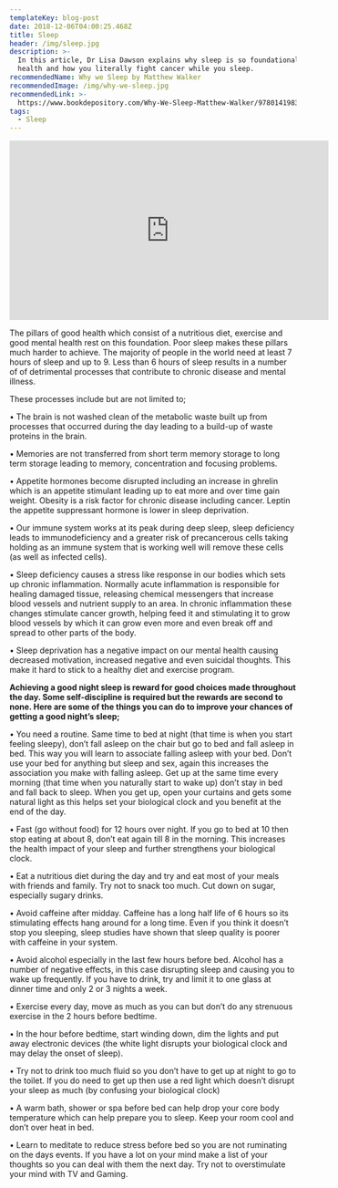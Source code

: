 ```yaml
---
templateKey: blog-post
date: 2018-12-06T04:00:25.468Z
title: Sleep
header: /img/sleep.jpg
description: >-
  In this article, Dr Lisa Dawson explains why sleep is so foundational to good
  health and how you literally fight cancer while you sleep.
recommendedName: Why we Sleep by Matthew Walker
recommendedImage: /img/why-we-sleep.jpg
recommendedLink: >-
  https://www.bookdepository.com/Why-We-Sleep-Matthew-Walker/9780141983769?redirected=true&utm_medium=Google&utm_campaign=Base1&utm_source=NZ&utm_content=Why-We-Sleep&selectCurrency=NZD&w=AF7CAU99ZZCHQQA809DF&pdg=pla-309174813119:kwd-309174813119:cmp-947803846:adg-45233890537:crv-225027758847:pid-9780141983769:dev-c&gclid=CjwKCAiA9efgBRAYEiwAUT-jtC9VPEhWV98-4hvePej-jaUIMt9i0tue_FW53REhyB5q7SWy3e5wlhoC5WUQAvD_BwE
tags:
  - Sleep
---
```

<iframe width="560" height="315" src="https://www.youtube.com/embed/sAAFQHIU0Pk" frameborder="0" allow="accelerometer; autoplay; encrypted-media; gyroscope; picture-in-picture" allowfullscreen></iframe>

The pillars of good health which consist of a nutritious diet, exercise and good mental health rest on this foundation. Poor sleep makes these pillars much harder to achieve. The majority of people in the world need at least 7 hours of sleep and up to 9.  Less than 6 hours of sleep results in a number of  of detrimental processes that contribute to chronic disease and mental illness.

These processes include but are not limited to;

•	The brain is not washed clean of the metabolic waste built up from processes that occurred during the day leading to a build-up of waste proteins in the brain.

•	Memories are not transferred from short term memory storage to long term storage leading to memory, concentration and focusing problems.

•	Appetite hormones become disrupted including an increase in ghrelin which is an appetite stimulant leading up to eat more and over time gain weight. Obesity is a risk factor for chronic disease including cancer. Leptin the appetite suppressant hormone is lower in sleep deprivation.

•	Our immune system works at its peak during deep sleep, sleep deficiency leads to immunodeficiency and a greater risk of precancerous cells taking holding as an immune system that is working well will remove these cells (as well as infected cells).

•	Sleep deficiency causes a stress like response in our bodies which sets up chronic inflammation. Normally acute inflammation is responsible for healing damaged tissue, releasing chemical messengers that increase blood vessels and nutrient supply to an area. In chronic inflammation these changes stimulate cancer growth, helping feed it and stimulating it to grow blood vessels by which it can grow even more and even break off and spread to other parts of the body.

•	Sleep deprivation has a negative impact on our mental health causing decreased motivation, increased negative and even suicidal thoughts. This make it hard to stick to a healthy diet and exercise program.

**Achieving a good night sleep is reward for good choices made throughout the day. Some self-discipline is required but the rewards are second to none. Here are some of the things you can do to improve your chances of getting a good night’s sleep;**

•	You need a routine. Same time to bed at night (that time is when you start feeling sleepy), don’t fall asleep on the chair but go to bed and fall asleep in bed. This way you will learn to associate falling asleep with your bed. Don’t use your bed for anything but sleep and sex, again this increases the association you make with falling asleep. Get up at the same time every morning (that time when you naturally start to wake up) don’t stay in bed and fall back to sleep. When you get up, open your curtains and gets some natural light as this helps set your biological clock and you benefit at the end of the day.

•	Fast (go without food) for 12 hours over night. If you go to bed at 10 then stop eating at about 8, don’t eat again till 8 in the morning. This increases the health impact of your sleep and further strengthens your biological clock.

•	Eat a nutritious diet during the day and try and eat most of your meals with friends and family. Try not to snack too much. Cut down on sugar, especially sugary drinks.

•	Avoid caffeine after midday. Caffeine has a long half life of 6 hours so its stimulating effects hang around for a long time. Even if you think it doesn’t stop you sleeping, sleep studies have shown that sleep quality is poorer with caffeine in your system.

•	Avoid alcohol especially in the last few hours before bed. Alcohol has a number of negative effects, in this case disrupting sleep and causing you to wake up frequently. If you have to drink, try and limit it to one glass at dinner time and only 2 or 3 nights a week.

•	Exercise every day, move as much as you can but don’t do any strenuous exercise in the 2 hours before bedtime.

•	In the hour before bedtime, start winding down, dim the lights and put away electronic devices (the white light disrupts your biological clock and may delay the onset of sleep).

•	Try not to drink too much fluid so you don’t have to get up at night to go to the toilet. If you do need to get up then use a red light which doesn’t disrupt your sleep as much (by confusing your biological clock)

•	A warm bath, shower or spa before bed can help drop your core body temperature which can help prepare you to sleep. Keep your room cool and don’t over heat in bed.

•	Learn to meditate to reduce stress before bed so you are not ruminating on the days events. If you have a lot on your mind make a list of your thoughts so you can deal with them the next day. Try not to overstimulate your mind with TV and Gaming.
